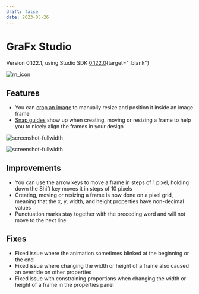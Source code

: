 ```yaml
---
draft: false
date: 2023-05-26
---
```


# GraFx Studio

Version 0.122.1, using Studio SDK [0.122.0](https://github.com/chili-publish/studio-sdk/releases){target="_blank"}

![rn_icon](![rn_icon](icon-GraFx-Studio.svg))

## Features

- You can [crop an image](../../../../../GraFx-Studio/concepts/crop/) to manually resize and position it inside an image frame
- [Snap guides](../../../../../GraFx-Studio/concepts/snapping/) show up when creating, moving or resizing a frame to help you to nicely align the frames in your design

![screenshot-fullwidth](../../../../../GraFx-Studio/concepts/crop/rectcrop.png)

![screenshot-fullwidth](../../../../../GraFx-Studio/concepts/snapping/snapping.gif)

## Improvements

- You can use the arrow keys to move a frame in steps of 1 pixel, holding down the Shift key moves it in steps of 10 pixels
- Creating, moving or resizing a frame is now done on a pixel grid, meaning that the x, y, width, and height properties have non-decimal values
- Punctuation marks stay together with the preceding word and will not move to the next line

## Fixes

- Fixed issue where the animation sometimes blinked at the beginning or the end
- Fixed issue where changing the width or height of a frame also caused an override on other properties
- Fixed issue with constraining proportions when changing the width or height of a frame in the properties panel
